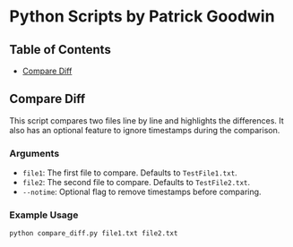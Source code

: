 # Python Scripts by Patrick Goodwin

## Table of Contents
- [Compare Diff](#comparediff)

## Compare Diff

This script compares two files line by line and highlights the differences. It also has an optional feature to ignore timestamps during the comparison.

### Arguments
- `file1`: The first file to compare. Defaults to `TestFile1.txt`.
- `file2`: The second file to compare. Defaults to `TestFile2.txt`.
- `--notime`: Optional flag to remove timestamps before comparing.

### Example Usage
```
python compare_diff.py file1.txt file2.txt
```
